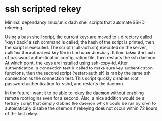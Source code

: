 # ssh scripted rekey
Minimal dependancy linux/unix dash shell scripts that automate SSHD rekeying.

Using a bash shell script, the current keys are moved to a directory called 'keys.back' a ssh command is called, the hash of the script is printed, then the script is executed. The script (null-auth.sh) executed on the server, nullifies the authorized key file in the home directory. It then takes the hash of password authentication configuration file, then restarts the ssh daemon. At which point, the keys are installed using ssh-copy-id. After authentication, a connection test is called to make sure key authentication functions, then the second script (restart-auth.sh) is ran by the same ssh connection as the connection test. This script quickly disables root password authentication for sshd, and restarts the daemon.

In the future I want it to be able to rekey the daemon without enabling remote root logins even for a second. Also, a nice addition would be a tertiary script that simply diables the daemon which could be ran by cron to automatically disable the daemon if rekeying does not occur within 72 hours of the last rekey.
